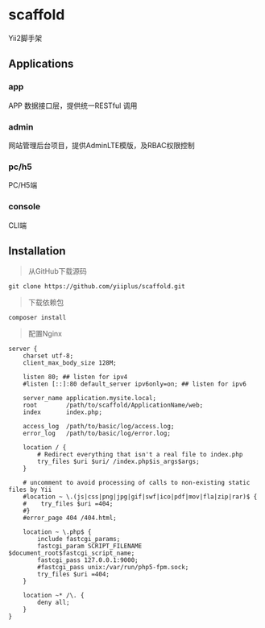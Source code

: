 # scaffold
Yii2脚手架

## Applications
### app
APP 数据接口层，提供统一RESTful 调用
### admin
网站管理后台项目，提供AdminLTE模版，及RBAC权限控制
### pc/h5
PC/H5端
### console
CLI端

## Installation
> 从GitHub下载源码

	git clone https://github.com/yiiplus/scaffold.git
	
> 下载依赖包

	composer install
> 配置Nginx

	server {
	    charset utf-8;
	    client_max_body_size 128M;
	
	    listen 80; ## listen for ipv4
	    #listen [::]:80 default_server ipv6only=on; ## listen for ipv6
	
	    server_name application.mysite.local;
	    root        /path/to/scaffold/ApplicationName/web;
	    index       index.php;
	
	    access_log  /path/to/basic/log/access.log;
	    error_log   /path/to/basic/log/error.log;
	
	    location / {
	        # Redirect everything that isn't a real file to index.php
	        try_files $uri $uri/ /index.php$is_args$args;
	    }
	
	    # uncomment to avoid processing of calls to non-existing static files by Yii
	    #location ~ \.(js|css|png|jpg|gif|swf|ico|pdf|mov|fla|zip|rar)$ {
	    #    try_files $uri =404;
	    #}
	    #error_page 404 /404.html;
	
	    location ~ \.php$ {
	        include fastcgi_params;
	        fastcgi_param SCRIPT_FILENAME $document_root$fastcgi_script_name;
	        fastcgi_pass 127.0.0.1:9000;
	        #fastcgi_pass unix:/var/run/php5-fpm.sock;
	        try_files $uri =404;
	    }
	
	    location ~* /\. {
	        deny all;
	    }
	}


